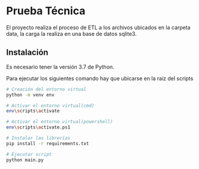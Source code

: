 # Prueba Técnica

El proyecto realiza el proceso de ETL a los archivos ubicados en la carpeta data, la carga la realiza en una base de datos sqlite3.

## Instalación

Es necesario tener la versión 3.7 de Python.

Para ejecutar los siguientes comando hay que ubicarse en la raíz del scripts

```bash
# Creación del entorno virtual
python -m venv env

# Activar el entorno virtual(cmd)
env\scripts\activate

# Activar el entorno virtual(powershell)
env\scripts\activate.ps1

# Instalar las librerías
pip install -r requirements.txt

# Ejecutar script
python main.py
```
